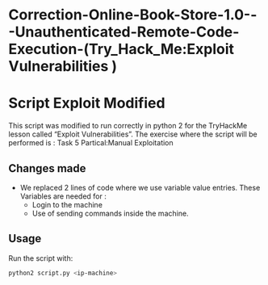 # Correction-Online-Book-Store-1.0---Unauthenticated-Remote-Code-Execution-(Try_Hack_Me:Exploit Vulnerabilities )
# Script Exploit Modified

This script was modified to run correctly in python 2 for the TryHackMe lesson called “Exploit Vulnerabilities”. 
The exercise where the script will be performed is : 
  Task 5 Partical:Manual Exploitation
## Changes made
- We replaced 2 lines of code where we use variable value entries. These Variables are needed for :
  - Login to the machine
  - Use of sending commands inside the machine.
 
  
## Usage
Run the script with:
````bash
python2 script.py <ip-machine>

